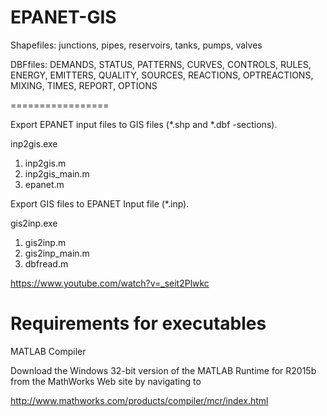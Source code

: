 EPANET-GIS
==========
Shapefiles: junctions, pipes, reservoirs, tanks, pumps, valves

DBFfiles: DEMANDS, STATUS, PATTERNS, CURVES, CONTROLS, RULES, ENERGY, EMITTERS, QUALITY, SOURCES, REACTIONS, OPTREACTIONS, MIXING, TIMES, REPORT, OPTIONS

=================

Export EPANET input files to GIS files (*.shp and *.dbf -sections).

inp2gis.exe

1. inp2gis.m 
2. inp2gis_main.m 
3. epanet.m

Export GIS files to EPANET Input file (*.inp).

gis2inp.exe

1. gis2inp.m 
2. gis2inp_main.m 
3. dbfread.m

https://www.youtube.com/watch?v=_seit2Plwkc

Requirements for executables
============================

MATLAB Compiler

Download the Windows 32-bit version of the MATLAB Runtime for R2015b 
from the MathWorks Web site by navigating to

   http://www.mathworks.com/products/compiler/mcr/index.html
   
